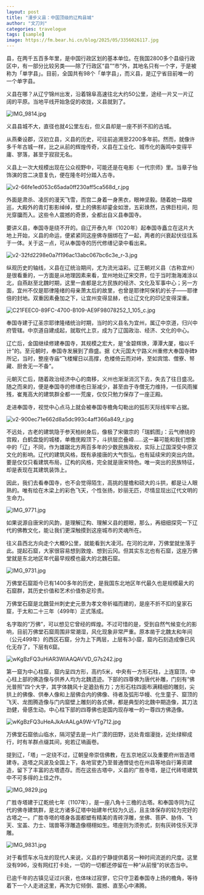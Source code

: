 ```yaml
---
layout: post
title: "漫步义县：中国顶级的辽构县城"
author: "文刀刘"
categories: travelogue
tags: [sample]
image: https://fm.bear.hi.cn/blog/2025/05/3356026117.jpg
---
```


县，在两千五百多年里，是中国行政区划的基本单位。在我国2800多个县级行政区中，有一部分比较另类——除了行政区“县”“市”外，其地名只有一个字，于是被称为「单字县」。目前，全国共有98个「单字县」，而义县，是辽宁省目前唯一的一个单字县。

义县在哪？从辽宁锦州出发，沿着锦阜高速往北大约50公里，途经一片又一片辽阔的平原。当地平线开始急促的收拢，义县就到了。

![IMG_9814.jpg][1]

义县县城不大，直径也就4公里左右，但义县却是一座不折不扣的古城。

从燕秦设郡，汉初立县，义县的历史，可往前追溯至2200多年前。然而，就像许多千年古城一样，比之从前的辉煌传奇，义县在工业化、城市化的轰鸣中变得平庸、寥落，甚至于寂寂无名。

义县上一次大规模出现在公众视野中，可能还是在电影《一代宗师》里。当章子怡饰演的宫二决意复仇，便在隆冬时分踏入古寺。

![v2-66fe1ed053c65ada0ff230aff5ca568d_r.jpg][2]

外面是肃杀、凌厉的漫天飞雪，而宫二身着一身黑衣，眼神坚毅。随着她一路梭巡，大殿外的青灯影影绰绰，壁上的佛影却鎏金如泄，五彩焕然，古佛巨柱间，阳光穿牖而入。这些令人震撼的奇景，全都出自义县奉国寺。

要讲义县，奉国寺是绕不开的。自辽开泰九年（1020年）起奉国寺矗立在这片大地上开始，义县的命运，便紧紧同这座佛寺捆绑在了一起，两者的兴衰起伏往往系于一体。关于这一点，可从奉国寺的历代修缮记录中看出来。

![v2-32fd2298e0a7f196ac13abc067bc6c3e_r-3.jpg][3]

纵观历史的轴线，义县在辽统治期间，尤为流光溢彩。辽王朝对义县（古称宜州）是很看重的，一方面是从地理因素来看，宜州地处辽宋交界，位于当时渤海滩涂以北，自燕赵至北魏时期，这里一直都是北方民族的经济、文化及军事中心；另一方面，宜州不仅是耶律隆绪的母亲萧太后的故里，也曾是耶律阿保机的长子——耶律倍的封地。双重因素叠加之下，让宜州变得显赫，也让辽文化的印记变得深重。

![C21FEEC0-89FC-4700-B109-AE9F98078252_1_105_c.jpg][4]

奉国寺建于辽圣宗耶律隆绪统治时期，当时的义县名为宜州，属辽中京道，归兴中府管辖。中京道自建成起，就取代上京，成为了辽国政治、经济、文化的中心。

辽亡后，金国继续修建奉国寺，其规模之宏大，是“金碧辉焕，潭潭大厦，楹以千计”的。至元朝时，奉国寺发展到了鼎盛。据《大元国大宁路义州重修大奉国寺碑》所记，当时，整座寺庙“飞楼耀日以高撑，危楼倚云而对峙，至如宾馆、僧寮、帑藏、厨舍无一不备”。

元朝灭亡后，随着政治经济中心的南移，义州也渐渐消沉下去，失去了往日盛况。随之而来的，便是奉国寺的修缮也日渐减少，甚至由于寺僧无力维持，一任风雨摧残，崔嵬高大的建筑群全都一一荒废，仅仅只勉力保存了一座正殿。

走进奉国寺，视觉中心点马上就会被奉国寺檐角勾勒出的弧形天际线牢牢占据。

![v2-900ec71e662d8a5dc993c4aff366a849_r.jpg][5]

不远处，古老的建筑隐于参天柏树身后，像极了宋徽宗的「瑞鹤图」：云气缭绕的宫殿，白鹤盘旋的城楼，单檐庑殿顶下，斗拱层峦叠嶂……这一幕可能和我们想象中的「辽」不同，作为雄踞北方两百多年的少数民族政权，实际上辽国深受中原汉文化的影响。辽代的建筑风格，既有承接唐的大气恢弘，也有延续宋的突出内敛。要是仅仅只看建筑布局，辽构的风格，完全就是唐宋特色。唯一突出的民族特征，却是表现在其建筑装饰上。

因此，我们去看奉国寺，也不会觉得陌生，高挑的屋檐和硕大的斗拱，都是让人眼熟的。唯有绘在木梁上的彩色飞天，个性张扬，妙丽无匹，尽情显现出辽代文明的生命力。

![IMG_9771.jpg][6]

如果说源自唐宋的风韵，是理解辽构、理解义县的题眼，那么，再细细探究一下辽代的佛教文化，能让我们更深触摸到这座城市的灵魂所在。

往义县西北方向走个大概9公里，就能看到大凌河。在河的北岸，万佛堂就坐落于此。提起石窟，大家很容易想到敦煌、想到云冈。但其实东北也有石窟，这座万佛堂就是东北地区年代最早规模也最大的北魏石窟。

![IMG_9731.jpg][7]

万佛堂石窟距今已有1400多年的历史，是我国东北地区年代最久也是规模最大的石窟群，其历史价值和艺术价值弥足珍贵。

万佛堂石窟是北魏营州刺史史元景为孝文帝祈福而建的，是座不折不扣的皇家石窟，于太和二十三年（499年）正式落成。

名字取的“万佛”，可以想见它曾经的辉煌。不过可惜的是，受到自然气候变化的影响，目前万佛堂石窟周围非常潮湿，风化现象非常严重。原本凿于北魏太和年间（公元499年）的西区石窟，分为上下两层，上层有3小窟，窟内石刻造成像已风化无存了，下层有6窟。

![wKgBzFQ3uHiAR3WIAAQAVVD_G7s242.jpg][8]

第一窟为中心柱窟，窟内呈四方形，高约5米，中央有一方形石柱，上连窟顶，中心柱上部的佛造像与供养人均为北魏遗迹。下部的四尊佛为唐代补雕，门刻有“佛光普照”四个大字，其字体魏风十足遒劲有力；方形石柱四面布满精细的雕刻，尖拱上的佛像、供奉人像和上层佛合内的佛像、待者及弧形华幔、化生童子、窟顶的飞天、龙图腾造像与门内窟壁上雕刻的各式佛，都是典型的北魏中期造像，其刀法劲健，骨感生动。中心柱下部的四尊佛也是国内现存唯一的一尊四方佛造像。

![wKgBzFQ3uHeAJkArAALgA9W-VTg712.jpg][9]

万佛堂石窟依山临水，隔河望去是一片广漠的田野，远处青烟漫拢，近处绿柳成行，时有羊群点缀其间，宛若辽墒画卷。

提到辽，「塔」一定绕不过，辽朝皇帝崇信佛教，在五京地区以及重要府州皆造塔建寺。造塔之风波及全国上下，各地官吏乃至普通僧徒也在州县等地自行筹资建造，留下了丰富的古塔遗存。而在这些古塔中，义县的广胜寺塔，是辽代砖塔建筑中不可多得的上佳之作。

![IMG_9829.jpg][10]

广胜寺塔建于辽乾统七年（1107年），是一座八角十三檐的古塔。和奉国寺同为辽代的佛寺建筑群，是北方诸多辽塔中始建年代较为久远，且主体保存的较为完好的古塔之一。广胜寺塔的塔身各面都塑有精美的青砖浮雕，坐佛、菩萨、胁侍、飞天、宝盖、力士、瑞兽等浮雕造像栩栩如生。塔座则为须弥式，刻有灰砖伎乐天浮雕。

![IMG_9831.jpg][11]

对于看惯车水马龙的现代人来说，义县的宁静提供着另一种时间流逝的尺度。这里没有996，没有网红打卡处，一切的一切都还停留在一种“从前慢”的状态当中。

已逾千年的古镇见证过兴衰，也体味过寂寥，它只守卫着奉国寺上扬的檐角，等待着下一个人走进这里，再次为它倾倒、震撼、直至心中沸腾。



  [1]: https://fm.bear.hi.cn/blog/2025/05/3938536107.jpg
  [2]: https://fm.bear.hi.cn/blog/2025/05/2186599775.jpg
  [3]: https://fm.bear.hi.cn/blog/2025/05/1776296326.jpg
  [4]: https://fm.bear.hi.cn/blog/2025/05/3356026117.jpg
  [5]: https://fm.bear.hi.cn/blog/2025/05/3611436698.jpg
  [6]: https://fm.bear.hi.cn/blog/2025/05/3944300125.jpg
  [7]: https://fm.bear.hi.cn/blog/2025/05/3249462513.jpg
  [8]: https://fm.bear.hi.cn/blog/2025/05/2136741412.jpg
  [9]: https://fm.bear.hi.cn/blog/2025/05/480986136.jpg
  [10]: https://fm.bear.hi.cn/blog/2025/05/2190229002.jpg
  [11]: https://fm.bear.hi.cn/blog/2025/05/3012358637.jpg
